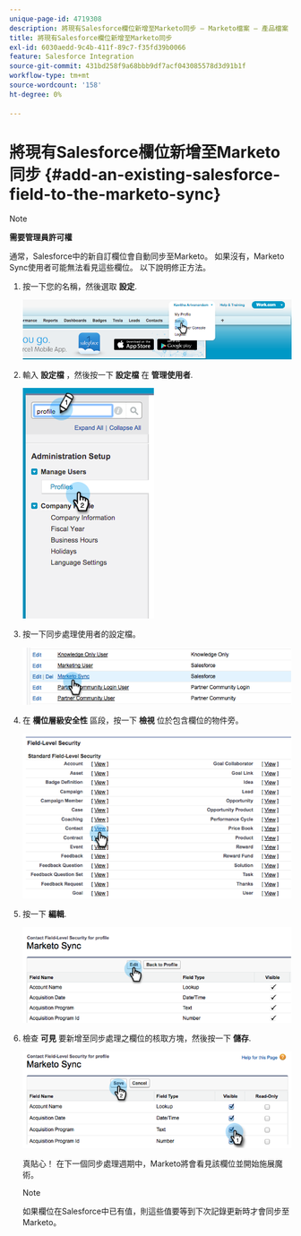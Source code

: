 ```yaml
---
unique-page-id: 4719308
description: 將現有Salesforce欄位新增至Marketo同步 — Marketo檔案 — 產品檔案
title: 將現有Salesforce欄位新增至Marketo同步
exl-id: 6030aedd-9c4b-411f-89c7-f35fd39b0066
feature: Salesforce Integration
source-git-commit: 431bd258f9a68bbb9df7acf043085578d3d91b1f
workflow-type: tm+mt
source-wordcount: '158'
ht-degree: 0%

---
```


# 將現有Salesforce欄位新增至Marketo同步 {#add-an-existing-salesforce-field-to-the-marketo-sync}

>[!NOTE]
>
>**需要管理員許可權**

通常，Salesforce中的新自訂欄位會自動同步至Marketo。 如果沒有，Marketo Sync使用者可能無法看見這些欄位。 以下說明修正方法。

1. 按一下您的名稱，然後選取 **設定**.

   ![](assets/add-an-existing-salesforce-field-to-the-marketo-sync-1.png)

1. 輸入 **設定檔** ，然後按一下 **設定檔** 在 **管理使用者**.

   ![](assets/add-an-existing-salesforce-field-to-the-marketo-sync-2.png)

1. 按一下同步處理使用者的設定檔。

   ![](assets/add-an-existing-salesforce-field-to-the-marketo-sync-3.png)

1. 在 **欄位層級安全性** 區段，按一下 **檢視** 位於包含欄位的物件旁。

   ![](assets/add-an-existing-salesforce-field-to-the-marketo-sync-4.png)

1. 按一下 **編輯**.

   ![](assets/add-an-existing-salesforce-field-to-the-marketo-sync-5.png)

1. 檢查 **可見** 要新增至同步處理之欄位的核取方塊，然後按一下 **儲存**.

   ![](assets/add-an-existing-salesforce-field-to-the-marketo-sync-6.png)

   真貼心！ 在下一個同步處理週期中，Marketo將會看見該欄位並開始施展魔術。

   >[!NOTE]
   >
   > 如果欄位在Salesforce中已有值，則這些值要等到下次記錄更新時才會同步至Marketo。
